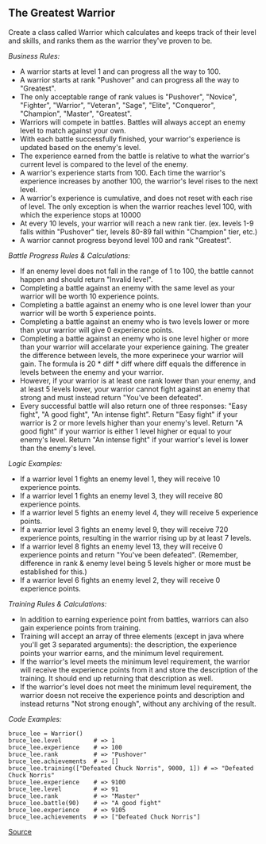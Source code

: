 ## The Greatest Warrior

Create a class called Warrior which calculates and keeps track of their level and skills, and ranks them as the warrior they've proven to be.

*Business Rules:*

- A warrior starts at level 1 and can progress all the way to 100.
- A warrior starts at rank "Pushover" and can progress all the way to "Greatest".
- The only acceptable range of rank values is "Pushover", "Novice", "Fighter", "Warrior", "Veteran", "Sage", "Elite", "Conqueror", "Champion", "Master", "Greatest".
- Warriors will compete in battles. Battles will always accept an enemy level to match against your own.
- With each battle successfully finished, your warrior's experience is updated based on the enemy's level.
- The experience earned from the battle is relative to what the warrior's current level is compared to the level of the enemy.
- A warrior's experience starts from 100. Each time the warrior's experience increases by another 100, the warrior's level rises to the next level.
- A warrior's experience is cumulative, and does not reset with each rise of level. The only exception is when the warrior reaches level 100, with which the experience stops at 10000
- At every 10 levels, your warrior will reach a new rank tier. (ex. levels 1-9 falls within "Pushover" tier, levels 80-89 fall within "Champion" tier, etc.)
- A warrior cannot progress beyond level 100 and rank "Greatest".

*Battle Progress Rules & Calculations:*

- If an enemy level does not fall in the range of 1 to 100, the battle cannot happen and should return "Invalid level".
- Completing a battle against an enemy with the same level as your warrior will be worth 10 experience points.
- Completing a battle against an enemy who is one level lower than your warrior will be worth 5 experience points.
- Completing a battle against an enemy who is two levels lower or more than your warrior will give 0 experience points.
- Completing a battle against an enemy who is one level higher or more than your warrior will accelarate your experience gaining. The greater the difference between levels, the more experinece your warrior will gain. The formula is 20 * diff * diff where diff equals the difference in levels between the enemy and your warrior.
- However, if your warrior is at least one rank lower than your enemy, and at least 5 levels lower, your warrior cannot fight against an enemy that strong and must instead return "You've been defeated".
- Every successful battle will also return one of three responses: "Easy fight", "A good fight", "An intense fight". Return "Easy fight" if your warrior is 2 or more levels higher than your enemy's level. Return "A good fight" if your warrior is either 1 level higher or equal to your enemy's level. Return "An intense fight" if your warrior's level is lower than the enemy's level.

*Logic Examples:*

- If a warrior level 1 fights an enemy level 1, they will receive 10 experience points.
- If a warrior level 1 fights an enemy level 3, they will receive 80 experience points.
- If a warrior level 5 fights an enemy level 4, they will receive 5 experience points.
- If a warrior level 3 fights an enemy level 9, they will receive 720 experience points, resulting in the warrior rising up by at least 7 levels.
- If a warrior level 8 fights an enemy level 13, they will receive 0 experience points and return "You've been defeated". (Remember, difference in rank & enemy level being 5 levels higher or more must be established for this.)
- If a warrior level 6 fights an enemy level 2, they will receive 0 experience points.

*Training Rules & Calculations:*

- In addition to earning experience point from battles, warriors can also gain experience points from training.
- Training will accept an array of three elements (except in java where you'll get 3 separated arguments): the description, the experience points your warrior earns, and the minimum level requirement.
- If the warrior's level meets the minimum level requirement, the warrior will receive the experience points from it and store the description of the training. It should end up returning that description as well.
- If the warrior's level does not meet the minimum level requirement, the warrior doesn not receive the experience points and description and instead returns "Not strong enough", without any archiving of the result.

*Code Examples:*

```text
bruce_lee = Warrior()
bruce_lee.level         # => 1
bruce_lee.experience    # => 100
bruce_lee.rank          # => "Pushover"
bruce_lee.achievements  # => []
bruce_lee.training(["Defeated Chuck Norris", 9000, 1]) # => "Defeated Chuck Norris"
bruce_lee.experience    # => 9100
bruce_lee.level         # => 91
bruce_lee.rank          # => "Master"
bruce_lee.battle(90)    # => "A good fight"
bruce_lee.experience    # => 9105
bruce_lee.achievements  # => ["Defeated Chuck Norris"]
```

[Source](https://www.codewars.com/kata/5941c545f5c394fef900000c/train/python)